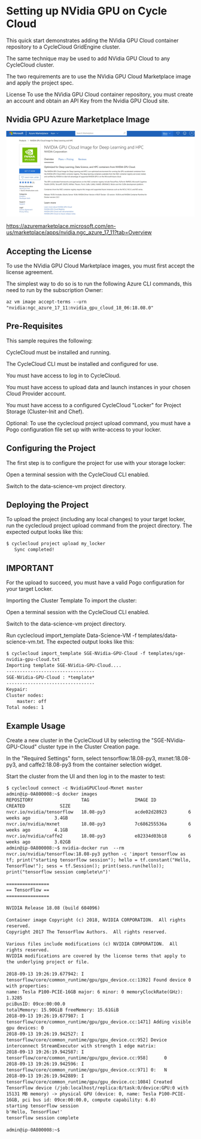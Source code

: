 # Setting up NVidia GPU on Cycle Cloud

This quick start demonstrates adding the NVidia GPU Cloud container repository to a CycleCloud GridEngine cluster. 

The same technique may be used to add NVidia GPU Cloud to any CycleCloud cluster. 

The two requirements are to use the NVidia GPU Cloud Marketplace image and apply the project spec.

License
To use the NVidia GPU Cloud container repository, you must create an account and obtain an API Key from the Nvidia GPU Cloud site.

## Nvidia GPU Azure Marketplace Image

![NvidiaGPU](Images\NvidiaGPU.JPG)

https://azuremarketplace.microsoft.com/en-us/marketplace/apps/nvidia.ngc_azure_17_11?tab=Overview

## Accepting the License 

To use the NVidia GPU Cloud Marketplace images, you must first accept the license agreement.

The simplest way to do so is to run the following Azure CLI commands, this need to run by the subscription Owner:

```
az vm image accept-terms --urn "nvidia:ngc_azure_17_11:nvidia_gpu_cloud_18_06:18.08.0"
```

## Pre-Requisites

This sample requires the following:

CycleCloud must be installed and running.

The CycleCloud CLI must be installed and configured for use.

You must have access to log in to CycleCloud.

You must have access to upload data and launch instances in your chosen Cloud Provider account.

You must have access to a configured CycleCloud "Locker" for Project Storage (Cluster-Init and Chef).

Optional: To use the cyclecloud project upload <locker> command, you must have a Pogo configuration file set up with write-access to your locker.

## Configuring the Project

The first step is to configure the project for use with your storage locker:

Open a terminal session with the CycleCloud CLI enabled.

Switch to the data-science-vm project directory.

## Deploying the Project

To upload the project (including any local changes) to your target locker, run the cyclecloud project upload command from the project directory. The expected output looks like this:

```
$ cyclecloud project upload my_locker
   Sync completed!
```

## IMPORTANT

For the upload to succeed, you must have a valid Pogo configuration for your target Locker.

Importing the Cluster Template
To import the cluster:

Open a terminal session with the CycleCloud CLI enabled.

Switch to the data-science-vm project directory.

Run cyclecloud import_template Data-Science-VM -f templates/data-science-vm.txt. The expected output looks like this:

```
$ cyclecloud import_template SGE-NVidia-GPU-Cloud -f templates/sge-nvidia-gpu-cloud.txt
Importing template SGE-NVidia-GPU-Cloud....
---------------------------------
SGE-NVidia-GPU-Cloud : *template*
---------------------------------
Keypair:
Cluster nodes:
    master: off
Total nodes: 1
```

## Example Usage

Create a new cluster in the CycleCloud UI by selecting the "SGE-NVidia-GPU-Cloud" cluster type in the Cluster Creation page.

In the "Required Settings" form, select tensorflow:18.08-py3, mxnet:18.08-py3, and caffe2:18.08-py3 from the container selection widget.

Start the cluster from the UI and then log in to the master to test:

```
$ cyclecloud connect -c NvidiaGPUCloud-Mxnet master
admin@ip-0A800008:~$ docker images
REPOSITORY                  TAG                 IMAGE ID            CREATED             SIZE
nvcr.io/nvidia/tensorflow   18.08-py3           acde02d28923        6 weeks ago         3.4GB
nvcr.io/nvidia/mxnet        18.08-py3           7c686255536a        6 weeks ago         4.1GB
nvcr.io/nvidia/caffe2       18.08-py3           e82334d03b18        6 weeks ago         3.02GB
admin@ip-0A800008:~$ nvidia-docker run  --rm nvcr.io/nvidia/tensorflow:18.08-py3 python -c 'import tensorflow as tf; print("starting tensorflow session"); hello = tf.constant("Hello, TensorFlow!"); sess = tf.Session(); print(sess.run(hello)); print("tensorflow session complete\n")'

================
== TensorFlow ==
================

NVIDIA Release 18.08 (build 604096)

Container image Copyright (c) 2018, NVIDIA CORPORATION.  All rights reserved.
Copyright 2017 The TensorFlow Authors.  All rights reserved.

Various files include modifications (c) NVIDIA CORPORATION.  All rights reserved.
NVIDIA modifications are covered by the license terms that apply to the underlying project or file.

2018-09-13 19:26:19.677942: I tensorflow/core/common_runtime/gpu/gpu_device.cc:1392] Found device 0 with properties:
name: Tesla P100-PCIE-16GB major: 6 minor: 0 memoryClockRate(GHz): 1.3285
pciBusID: 09ce:00:00.0
totalMemory: 15.90GiB freeMemory: 15.61GiB
2018-09-13 19:26:19.677987: I tensorflow/core/common_runtime/gpu/gpu_device.cc:1471] Adding visible gpu devices: 0
2018-09-13 19:26:19.942527: I tensorflow/core/common_runtime/gpu/gpu_device.cc:952] Device interconnect StreamExecutor with strength 1 edge matrix:
2018-09-13 19:26:19.942587: I tensorflow/core/common_runtime/gpu/gpu_device.cc:958]      0
2018-09-13 19:26:19.942596: I tensorflow/core/common_runtime/gpu/gpu_device.cc:971] 0:   N
2018-09-13 19:26:19.942889: I tensorflow/core/common_runtime/gpu/gpu_device.cc:1084] Created TensorFlow device (/job:localhost/replica:0/task:0/device:GPU:0 with 15131 MB memory) -> physical GPU (device: 0, name: Tesla P100-PCIE-16GB, pci bus id: 09ce:00:00.0, compute capability: 6.0)
starting tensorflow session
b'Hello, TensorFlow!'
tensorflow session complete

admin@ip-0A800008:~$
```